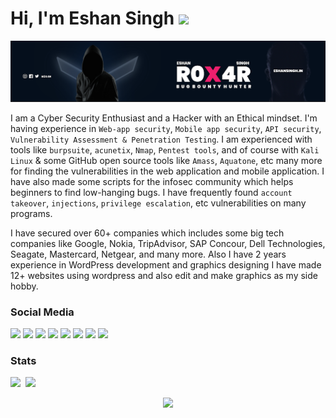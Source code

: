 <p align="left">
<h1>Hi, I'm Eshan Singh <img src="https://media.giphy.com/media/WUlplcMpOCEmTGBtBW/giphy.gif" width="50"></h1>
</p>
<p align="center">
<img src="images/banner.png">
</p>


I am a Cyber Security Enthusiast and a Hacker with an Ethical mindset.
I'm having experience in ``Web-app security``, ``Mobile app security``, ``API security``, ``Vulnerability Assessment & Penetration Testing``. I am experienced with tools like ``burpsuite``, ``acunetix``, ``Nmap``, ``Pentest tools``, and of course with ``Kali Linux`` & some GitHub open source tools like ``Amass``, ``Aquatone``, etc many more for finding the vulnerabilities in the web application and mobile application. I have also made some scripts for the infosec community which helps beginners to find low-hanging bugs. I have frequently found ``account takeover``, ``injections``, ``privilege escalation``, etc vulnerabilities on many programs. 

I have secured over 60+ companies which includes some big tech companies like Google, Nokia, TripAdvisor, SAP Concour, Dell Technologies, Seagate, Mastercard, Netgear, and many more. Also I have 2 years experience in WordPress development and graphics designing I have made 12+ websites using wordpress and also edit and make graphics as my side hobby.

### Social Media

<a href="https://twitter.com/R0X4R/"><img src="https://img.shields.io/badge/twitter-%40R0X4R-blue.svg"></a>
<a href="https://github.com/R0X4R?tab=followers"><img src="https://img.shields.io/badge/github-%40R0X4R-orange"></a>
<a href="https://instagram.com/indianeshansingh"><img src="https://img.shields.io/badge/instagram-%40indianeshansingh-yellow"></a>
<a href="https://eshansingh.com/"><img src="https://img.shields.io/badge/web-eshansingh.in-brightgreen"></a>
<a href="https://www.youtube.com/EshanSingh"><img src="https://img.shields.io/static/v1?label=Youtube&message=%40EshanSingh&color=critical"></a>
<a href="https://www.linkedin.com/in/r0x4r/"><img src="https://img.shields.io/static/v1?label=LinkedIn&message=%40r0x4r&color=blueviolet"></a>
<a href="https://medium.com/@R0X4R"><img src="https://img.shields.io/static/v1?label=Medium&message=%40R0X4R&color=ff69b4"></a>
<a href="https://ko-fi.com/r0x4r"><img src="https://img.shields.io/badge/$%20support%20me%20-donate-red"></a>

### Stats

<img src="https://github-readme-stats.vercel.app/api/top-langs/?username=R0X4R&layout=compact" width="45%">&nbsp; 
<img src="https://github-readme-stats.vercel.app/api?username=R0X4R&show_icons=true" width="45%">
<p align="center">
  <img src="https://github-readme-streak-stats.herokuapp.com/?user=R0X4R">
</p>
